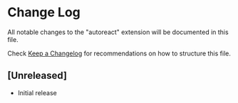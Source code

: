 # Change Log

All notable changes to the "autoreact" extension will be documented in this file.

Check [Keep a Changelog](http://keepachangelog.com/) for recommendations on how to structure this file.

## [Unreleased]

- Initial release
